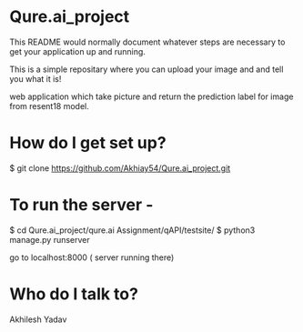 # Qure.ai_project

This README would normally document whatever steps are necessary to get your application up and running.

This is a simple repositary where you can upload your image and and tell you
what it is!

web application which take picture and return the prediction label for image from resent18 model.

# How do I get set up?

$ git clone https://github.com/Akhiay54/Qure.ai_project.git

# To run the server - 

$ cd Qure.ai_project/qure.ai Assignment/qAPI/testsite/
$ python3 manage.py runserver

go to localhost:8000 ( server running there)

# Who do I talk to?
Akhilesh Yadav
